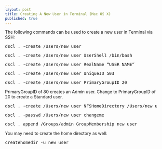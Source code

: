 ```yaml
---
layout: post
title: Creating A New User in Terminal (Mac OS X) 
published: true
---
```


The following commands can be used to create a new user in Terminal via SSH:

<pre>dscl . -create /Users/new_user</pre>

<pre>dscl . -create /Users/new_user UserShell /bin/bash</pre>

<pre>dscl . -create /Users/new_user RealName “USER NAME“</pre>

<pre>dscl . -create /Users/new_user UniqueID 503</pre>

<pre>dscl . -create /Users/new_user PrimaryGroupID 20</pre>
PrimaryGroupID of 80 creates an Admin user. Change to PrimaryGroupID of 20 to create a Standard user.


<pre>dscl . -create /Users/new_user NFSHomeDirectory /Users/new_user</pre>
    
<pre>dscl . -passwd /Users/new_user changeme</pre>
    
<pre>dscl . append /Groups/admin GroupMembership new_user</pre>
    
You may need to create the home directory as well:

<pre>createhomedir -u new_user</pre>
